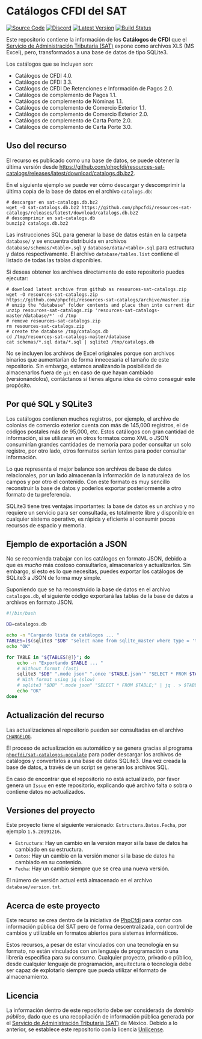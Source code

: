 # Catálogos CFDI del SAT

[![Source Code][badge-source]][source]
[![Discord][badge-discord]][discord]
[![Latest Version][badge-release]][release]
[![Build Status][badge-build]][build]

Este repositorio contiene la información de los **Catálogos de CFDI** que el [Servicio de Administración Tributaria (SAT)](http://www.sat.gob.mx/) expone como archivos XLS (MS Excel), pero, transformados a una base de datos de tipo SQLite3.

Los catálogos que se incluyen son:

- Catálogos de CFDI 4.0.
- Catálogos de CFDI 3.3.
- Catálogos de CFDI De Retenciones e Información de Pagos 2.0.
- Catálogos de complemento de Pagos 1.1.
- Catálogos de complemento de Nóminas 1.1.
- Catálogos de complemento de Comercio Exterior 1.1.
- Catálogos de complemento de Comercio Exterior 2.0.
- Catálogos de complemento de Carta Porte 2.0.
- Catálogos de complemento de Carta Porte 3.0.

## Uso del recurso

El recurso es publicado como una base de datos, se puede obtener la última versión desde <https://github.com/phpcfdi/resources-sat-catalogs/releases/latest/download/catalogs.db.bz2>.

En el siguiente ejemplo se puede ver cómo descargar y descomprimir la última copia de la base de datos en el archivo `catalogs.db`:

```shell
# descargar en sat-catalogs.db.bz2
wget -O sat-catalogs.db.bz2 https://github.com/phpcfdi/resources-sat-catalogs/releases/latest/download/catalogs.db.bz2
# descomprimir en sat-catalogs.db
bunzip2 catalogs.db.bz2
```

Las instrucciones SQL para generar la base de datos están en la carpeta `database/` y se encuentra distribuida en archivos `database/schemas/<table>.sql` y `database/data/<table>.sql` para estructura y datos respectivamente.
El archivo `database/tables.list` contiene el listado de todas las tablas disponibles.

Si deseas obtener los archivos directamente de este repositorio puedes ejecutar:

```shell
# download latest archive from github as resources-sat-catalogs.zip
wget -O resources-sat-catalogs.zip https://github.com/phpcfdi/resources-sat-catalogs/archive/master.zip
# unzip the "database" folder contents and place then into current dir
unzip resources-sat-catalogs.zip 'resources-sat-catalogs-master/database/*' -d /tmp
# remove resources-sat-catalogs.zip
rm resources-sat-catalogs.zip
# create the database /tmp/catalogs.db
cd /tmp/resources-sat-catalogs-master/database
cat schemas/*.sql data/*.sql | sqlite3 /tmp/catalogs.db
```

No se incluyen los archivos de Excel originales porque son archivos binarios que aumentarían de forma innecesaria el tamaño de este repositorio. Sin embargo, estamos analizando la posibilidad de almacenarlos fuera de `git` en caso de que hayan cambiado (versionándolos), contáctanos si tienes alguna idea de cómo conseguir este propósito.

## Por qué SQL y SQLite3

Los catálogos contienen muchos registros, por ejemplo, el archivo de colonias de comercio exterior cuenta con más de 145,000 registros, el de códigos postales más de 95,000, etc. Estos catálogos con gran cantidad de información, si se utilizaran en otros formatos como XML o JSON consumirían grandes cantidades de memoria para poder consultar un solo registro, por otro lado, otros formatos serían lentos para poder consultar información.

Lo que representa el mejor balance son archivos de base de datos relacionales, por un lado almacenan la información de la naturaleza de los campos y por otro el contenido. Con este formato es muy sencillo reconstruir la base de datos y poderlos exportar posteriormente a otro formato de tu preferencia.

SQLite3 tiene tres ventajas importantes: la base de datos es un archivo y no requiere un servicio para ser consultada, es totalmente libre y disponible en cualquier sistema operativo, es rápida y eficiente al consumir pocos recursos de espacio y memoria.

## Ejemplo de exportación a JSON

No se recomienda trabajar con los catálogos en formato JSON, debido a que es *mucho* más costoso consultarlos, almacenarlos y actualizarlos. Sin embargo, si esto es lo que necesitas, puedes exportar los catálogos de SQLite3 a JSON de forma muy simple.

Suponiendo que se ha reconstruido la base de datos en el archivo `catalogos.db`, el siguiente código exportará las tablas de la base de datos a archivos en formato JSON.

```bash
#!/bin/bash

DB=catalogos.db

echo -n "Cargando lista de catálogos ... "
TABLES=($(sqlite3 "$DB" "select name from sqlite_master where type = 'table' and name not like 'sqlite_%' order by name;"))
echo "OK"

for TABLE in "${TABLES[@]}"; do
    echo -n "Exportando $TABLE ... "
    # Without format (fast)
    sqlite3 "$DB" ".mode json" ".once '$TABLE.json'" "SELECT * FROM $TABLE;"
    # With format using jq (slow)
    # sqlite3 "$DB" ".mode json" "SELECT * FROM $TABLE;" | jq . > $TABLE.json
    echo "OK"
done
```

## Actualización del recurso

Las actualizaciones al repositorio pueden ser consultadas en el archivo [`CHANGELOG`](./CHANGELOG.md).

El proceso de actualización es automático y se genera gracias al programa [`phpcfdi/sat-catalogos-populate`](https://github.com/phpcfdi/sat-catalogos-populate) para poder descargar los archivos de catálogos y convertirlos a una base de datos SQLite3. Una vez creada la base de datos, a través de un script se generan los archivos SQL.

En caso de encontrar que el repositorio no está actualizado, por favor genera un `Issue` en este repositorio, explicando qué archivo falta o sobra o contiene datos no actualizados.

## Versiones del proyecto

Este proyecto tiene el siguiente versionado: `Estructura.Datos.Fecha`, por ejemplo `1.5.20191216`.

- `Estructura`: Hay un cambio en la versión mayor si la base de datos ha cambiado en su estructura.
- `Datos`: Hay un cambio en la versión menor si la base de datos ha cambiado en su contenido.
- `Fecha`: Hay un cambio siempre que se crea una nueva versión.

El número de versión actual está almacenado en el archivo `database/version.txt`.

## Acerca de este proyecto

Este recurso se crea dentro de la iniciativa de [PhpCfdi](https://www.phpcfdi.com) para contar con información pública del SAT pero de forma descentralizada, con control de cambios y utilizable en formatos abiertos para sistemas informáticos.

Estos recursos, a pesar de estar vinculados con una tecnología en su formato, no están vinculados con un lenguaje de programación o una librería específica para su consumo. Cualquier proyecto, privado o público, desde cualquier lenguaje de programación, arquitectura o tecnología debe ser capaz de explotarlo siempre que pueda utilizar el formato de almacenamiento.

## Licencia

La información dentro de este repositorio debe ser considerada de *dominio público*, dado que es una recopilación de información pública generada por el [Servicio de Administración Tributaria (SAT)](https://www.sat.gob.mx/) de México. Debido a lo anterior, se establece este repositorio con la licencia [Unlicense](LICENSE).

[source]: https://github.com/phpcfdi/resources-sat-catalogs
[discord]: https://discord.gg/aFGYXvX
[release]: https://github.com/phpcfdi/resources-sat-catalogs/releases
[build]: https://www.phpcfdi.com/resources-app/build/sat-catalogs

[badge-source]: https://img.shields.io/badge/source-phpcfdi/resources--sat--catalogs-blue?logo=github
[badge-discord]: https://img.shields.io/discord/459860554090283019?logo=discord
[badge-release]: https://img.shields.io/github/v/tag/phpcfdi/resources-sat-catalogs?label=version&logo=git
[badge-build]: https://img.shields.io/endpoint?url=https%3A%2F%2Fwww.phpcfdi.com%2Fresources-app%2Fapi%2Fv1%2Fbuilds%2Fsat-catalogs%2Fshields.io&logo=github-actions
